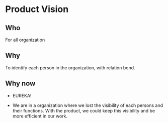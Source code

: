 # Product Vision

## Who

For all organization

## Why

To identify each person in the organization, with relation bond.

## Why now

- EUREKA!

- We are in a organization where we lost the visibility of each persons and their functions.
  With the product, we could keep this visibility and be more efficient in our work.
